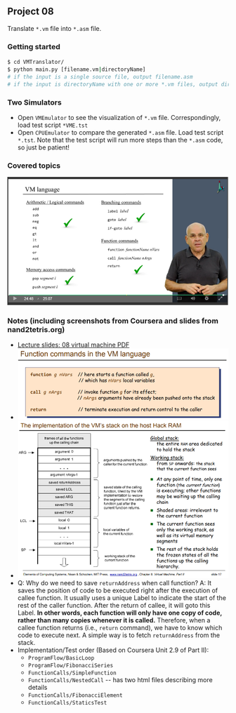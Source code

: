 ## Project 08

Translate `*.vm` file into `*.asm` file.

### Getting started

```bash
$ cd VMTranslator/
$ python main.py [filename.vm|directoryName]
# if the input is a single source file, output filename.asm
# if the input is directoryName with one or more *.vm files, output directoryName.asm
```

### Two Simulators

* Open `VMEmulator` to see the visualization of `*.vm` file. Correspondingly, load test script `*VME.tst`
* Open `CPUEmulator` to compare the generated `*.asm` file. Load test script `*.tst`. Note that the test script will run more steps than the `*.asm` code, so just be patient!


### Covered topics
![covered topics](./covered_topics.png)


### Notes (including screenshots from Coursera and slides from nand2tetris.org)
* [Lecture slides: 08 virtual machine PDF](http://nand2tetris.org/lectures/PDF/lecture%2008%20virtual%20machine%20II.pdf)
* ![function commands](./screenshots/1.png)
* ![VM stack](./screenshots/2.png)
* Q: Why do we need to save `returnAddress` when call function?
A: It saves the position of code to be executed right after the execution of callee function. It usually uses a unique Label to indicate the start of the rest of the caller function. After the return of callee, it will goto this Label. **In other words, each function will only have one copy of code, rather than many copies whenever it is called.** Therefore, when a callee function returns (i.e., `return` command), we have to know which code to execute next. A simple way is to fetch `returnAddress` from the stack.
* Implementation/Test order (Based on Coursera Unit 2.9 of Part II): 
  * `ProgramFlow/BasicLoop`
  * `ProgramFlow/FibonacciSeries`
  * `FunctionCalls/SimpleFunction`
  * `FunctionCalls/NestedCall` -- has two html files describing more details
  * `FunctionCalls/FibonacciElement`
  * `FunctionCalls/StaticsTest`
